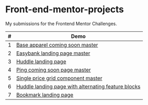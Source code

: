 # Front-end-mentor-projects

My submissions for the Frontend Mentor Challenges.

<table>
<thead>
  <th> # </th>
  <th> Demo </th>
 </thead>
 
 <tbody>
    <tr>
      <td>1</td>
      <td>
      <a href="https://ayahabeeb98.github.io/Front-end-mentor-projects/base-apparel-coming-soon-master" target="_blank">
         Base apparel coming soon master
      </a>
      </td>
    </tr>
    <tr>
      <td>2</td>
      <td>
        <a href="https://ayahabeeb98.github.io/Front-end-mentor-projects/easybank-landing-page-master" target="_blank"> 
          Easybank landing page master
        </a>
      </td>
    </tr>
    <tr>
      <td>3</td>
      <td>
        <a href="https://ayahabeeb98.github.io/Front-end-mentor-projects/huddle-landing-page" target="_blank"> 
          Huddle landing page
        </a>
      </td>
    </tr>
    <tr>
      <td>4</td>
      <td>
        <a href="https://ayahabeeb98.github.io/Front-end-mentor-projects/ping-coming-soon-page-master" target="_blank"> 
          Ping coming soon page master
        </a>
      </td>
    </tr>
    <tr>
      <td>5</td>
      <td>
        <a href="https://ayahabeeb98.github.io/Front-end-mentor-projects/single-price-grid-component-master" target="_blank"> 
            Single price grid component master
        </a>
      </td>
    </tr>
    <tr>
        <td>6</td>
          <td>
            <a href="https://ayahabeeb98.github.io/Front-end-mentor-projects/huddle-landing-page" target="_blank"> 
               Huddle landing page with alternating feature blocks
            </a>
        </td>
    </tr>
    <tr>
       <td>7</td>
          <td>
             <a href="https://ayahabeeb98.github.io/Front-end-mentor-projects/bookmark-landing-page-master" target="_blank"> 
                   Bookmark landing page
              </a>
           </td>
    </tr>      
 </tbody>
</table>
